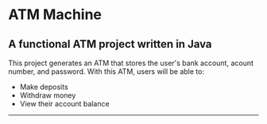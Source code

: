 # ATM Machine


## A functional ATM project written in Java

This project generates an ATM that stores the user's bank account, acount number, and password. With this ATM, users will be able to:
* Make deposits
* Withdraw money
* View their account balance 

---
